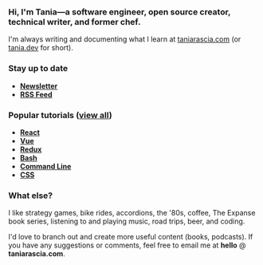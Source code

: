 ### Hi, I'm Tania—a software engineer, open source creator, technical writer, and former chef. 

I'm always writing and documenting what I learn at [taniarascia.com](https://www.taniarascia.com/) (or [tania.dev](https://tania.dev) for short).

### Stay up to date

- [**Newsletter**](https://taniarascia.substack.com/subscribe)
- [**RSS Feed**](https://www.taniarascia.com/rss.xml)

### Popular tutorials ([view all](https://www.taniarascia.com/guides))

- [**React**](https://www.taniarascia.com/getting-started-with-react/)
- [**Vue**](https://www.taniarascia.com/getting-started-with-vue/)
- [**Redux**](https://www.taniarascia.com/redux-react-guide/)
- [**Bash**](https://www.taniarascia.com/how-to-create-and-use-bash-scripts/)
- [**Command Line**](https://www.taniarascia.com/how-to-use-the-command-line-for-apple-macos-and-linux)
- [**CSS**](https://www.taniarascia.com/overview-of-css-concepts/)

### What else?

I like strategy games, bike rides, accordions, the '80s, coffee, The Expanse book series, listening to and playing music, road trips, beer, and coding.

I'd love to branch out and create more useful content (books, podcasts). If you have any suggestions or comments, feel free to email me at **hello** @ **taniarascia.com**.
